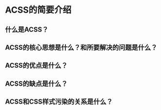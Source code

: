 # ACSS的简要介绍

## 什么是ACSS？

## ACSS的核心思想是什么？和所要解决的问题是什么？

## ACSS的优点是什么？

## ACSS的缺点是什么？

## ACSS和CSS样式污染的关系是什么？
